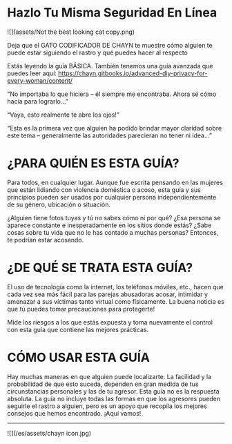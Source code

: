 # Hazlo Tu Misma Seguridad En Línea

![](assets/Not the best looking cat copy.png)

Deja que el GATO CODIFICADOR DE CHAYN te muestre cómo alguien te puede estar siguiendo el rastro y qué puedes hacer al respecto 

Estás leyendo la guía BÁSICA. También tenemos una guía avanzada que puedes leer aquí: https://chayn.gitbooks.io/advanced-diy-privacy-for-every-woman/content/


“No importaba lo que hiciera – él siempre me encontraba. Ahora sé cómo hacía para lograrlo…”


“Vaya, esto realmente te abre los ojos!” 


“Esta es la primera vez que alguien ha podido brindar mayor claridad sobre este tema – generalmente las autoridades parecieran no tener ni idea…”


# ¿PARA QUIÉN ES ESTA GUÍA?

Para todos, en cualquier lugar. Aunque fue escrita pensando en  las mujeres que están lidiando con violencia doméstica o acoso, esta guía y sus principios pueden ser usados por cualquier persona independientemente de su género, ubicación o situación.

¿Alguien tiene fotos tuyas y tú no sabes cómo ni por qué? ¿Esa persona se aparece constante e inesperadamente en los sitios donde estás? ¿Sabe cosas sobre tu vida que no le has contado a muchas personas? Entonces, te podrían estar acosando.


# ¿DE QUÉ SE TRATA ESTA GUÍA?

El uso de tecnología como la internet, los teléfonos móviles, etc., hacen que cada vez sea más fácil para las parejas abusadoras acosar, intimidar y amenazar a sus víctimas tanto virtual como físicamente. La buena noticia es que tú puedes tomar precauciones para protegerte!

Mide los riesgos a los que estás expuesta y toma nuevamente el control con esta guía que contiene las mejores prácticas.


# CÓMO USAR ESTA GUÍA

Hay muchas maneras en que alguien puede localizarte. La facilidad y la probabilidad de que esto suceda, dependen en gran medida de tus circunstancias personales y las de tu agresor. Esta guía no es la respuesta absoluta. La guía no incluye todas las formas en que los agresores pueden seguirle el rastro a alguien, pero es un apoyo que recopila los mejores consejos que hemos encontrado. ¡Aquí vamos!

 
 
---

![](/es/assets/chayn icon.jpg)